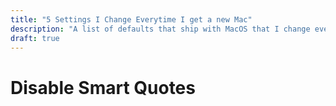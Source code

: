 ```yaml
---
title: "5 Settings I Change Everytime I get a new Mac"
description: "A list of defaults that ship with MacOS that I change every time."
draft: true
---
```


# Disable Smart Quotes
